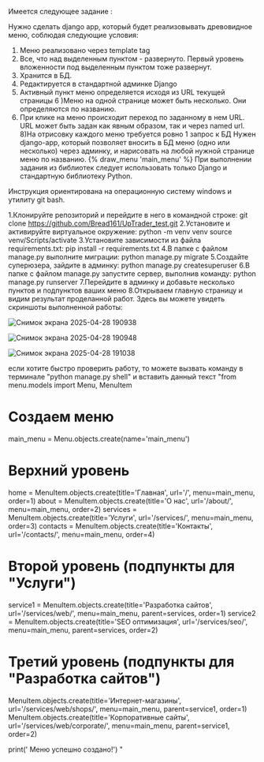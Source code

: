 Имеется следующее задание :

Нужно сделать django app, который будет реализовывать древовидное меню, соблюдая следующие условия:
1) Меню реализовано через template tag
2) Все, что над выделенным пунктом - развернуто. Первый уровень вложенности под выделенным пунктом тоже развернут.
3) Хранится в БД.
4) Редактируется в стандартной админке Django
5) Активный пункт меню определяется исходя из URL текущей страницы
6 )Меню на одной странице может быть несколько. Они определяются по названию.
7) При клике на меню происходит переход по заданному в нем URL. URL может быть задан как явным образом, так и через named url.
8)На отрисовку каждого меню требуется ровно 1 запрос к БД
 Нужен django-app, который позволяет вносить в БД меню (одно или несколько) через админку, и нарисовать на любой нужной странице меню по названию.
 {% draw_menu 'main_menu' %}
 При выполнении задания из библиотек следует использовать только Django и стандартную библиотеку Python.


Инструкция ориентирована на операционную систему windows и утилиту git bash. 


1.Клонируйте репозиторий и перейдите в него в командной строке:
git clone https://github.com/Bread161/UpTrader_test.git
2.Установите и активируйте виртуальное окружение:
python -m venv venv
source venv/Scripts/activate
3.Установите зависимости из файла requirements.txt:
pip install -r requirements.txt
4.В папке с файлом manage.py выполните миграции:
python manage.py migrate
5.Создайте суперюзера, зайдите в админку:
python manage.py createsuperuser
6.В папке с файлом manage.py запустите сервер, выполнив команду:
python manage.py runserver
7.Перейдите в админку и добавьте несколько пунктов и подпунктов ваших меню
8.Открываем главную страницу и видим результат проделанной работ.
Здесь вы можете увидеть скриншоты выполненной работы:

![Снимок экрана 2025-04-28 190938](https://github.com/user-attachments/assets/f98d307a-c950-4d2a-b436-0af580e2aeb0)


![Снимок экрана 2025-04-28 190948](https://github.com/user-attachments/assets/048c8de9-f161-4273-8c14-6fcb1c305748)


![Снимок экрана 2025-04-28 191038](https://github.com/user-attachments/assets/5c802b27-37c0-4877-98fb-9619b7cf22e4)



если хотите быстро проверить работу, то можете вызвать команду в терминале "python manage.py shell" и  вставить данный текст "from menu.models import Menu, MenuItem

# Создаем меню
main_menu = Menu.objects.create(name='main_menu')

# Верхний уровень
home = MenuItem.objects.create(title='Главная', url='/', menu=main_menu, order=1)
about = MenuItem.objects.create(title='О нас', url='/about/', menu=main_menu, order=2)
services = MenuItem.objects.create(title='Услуги', url='/services/', menu=main_menu, order=3)
contacts = MenuItem.objects.create(title='Контакты', url='/contacts/', menu=main_menu, order=4)

# Второй уровень (подпункты для "Услуги")
service1 = MenuItem.objects.create(title='Разработка сайтов', url='/services/web/', menu=main_menu, parent=services, order=1)
service2 = MenuItem.objects.create(title='SEO оптимизация', url='/services/seo/', menu=main_menu, parent=services, order=2)

# Третий уровень (подпункты для "Разработка сайтов")
MenuItem.objects.create(title='Интернет-магазины', url='/services/web/shops/', menu=main_menu, parent=service1, order=1)
MenuItem.objects.create(title='Корпоративные сайты', url='/services/web/corporate/', menu=main_menu, parent=service1, order=2)

print(' Меню успешно создано!')
" 
